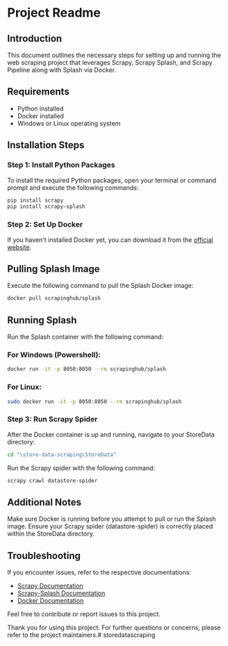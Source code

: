 
# Project Readme

## Introduction

This document outlines the necessary steps for setting up and running the web scraping project that leverages Scrapy, Scrapy Splash, and Scrapy Pipeline along with Splash via Docker.

## Requirements

- Python installed
- Docker installed
- Windows or Linux operating system

## Installation Steps

### Step 1: Install Python Packages

To install the required Python packages, open your terminal or command prompt and execute the following commands:

```bash
pip install scrapy
pip install scrapy-splash
```
### Step 2: Set Up Docker
If you haven't installed Docker yet, you can download it from the [official website](https://www.docker.com/products/docker-desktop/).

## Pulling Splash Image
Execute the following command to pull the Splash Docker image:

```bash
docker pull scrapinghub/splash
```

## Running Splash
Run the Splash container with the following command:

### For Windows (Powershell):

```bash
docker run -it -p 8050:8050 --rm scrapinghub/splash
```
### For Linux:

```bash
sudo docker run -it -p 8050:8050 --rm scrapinghub/splash
```

### Step 3: Run Scrapy Spider
After the Docker container is up and running, navigate to your StoreData directory:

```bash
cd "\store-data-scraping\StoreData"
```
Run the Scrapy spider with the following command:

```bash
scrapy crawl datastore-spider
```
## Additional Notes
Make sure Docker is running before you attempt to pull or run the Splash image.
Ensure your Scrapy spider (datastore-spider) is correctly placed within the StoreData directory.

## Troubleshooting
If you encounter issues, refer to the respective documentations:

- [Scrapy Documentation](https://docs.scrapy.org/en/latest/)
- [Scrapy-Splash Documentation](https://github.com/scrapy-plugins/scrapy-splash)
- [Docker Documentation](https://docs.docker.com/)

Feel free to contribute or report issues to this project.

Thank you for using this project. For further questions or concerns, please refer to the project maintainers.# storedatascraping
